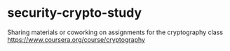 security-crypto-study
=====================

Sharing materials or coworking on assignments for the cryptography class https://www.coursera.org/course/cryptography 
